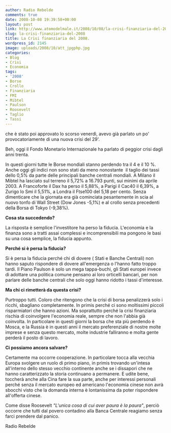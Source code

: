 ```yaml
---
author: Radio Rebelde
comments: true
date: 2008-10-08 19:39:58+00:00
layout: post
link: http://www.atomodelmale.it/2008/10/08/la-crisi-finanziaria-del-2008/
slug: la-crisi-finanziaria-del-2008
title: La Crisi finanziaria del 2008.
wordpress_id: 2145
image: uploads/2008/10/att_jpgphp.jpg
categories:
- Blog
- Crisi
- Economia
tags:
- '2008'
- Borse
- Crollo
- Finanziaria
- FMI
- Mibtel
- Paulson
- Roosevelt
- Taglio
- Tassi
---
```


 che è stato poi approvato lo scorso venerdì, avevo già parlato un po' provocatoriamente di una nuova crisi del 29'.

Beh, oggi il Fondo Monetario Internazionale ha parlato di peggior crisi dagli anni trenta.

In questi giorni tutte le Borse mondiali stanno perdendo tra il 4 e il 10 %.  Anche oggi gli indici non sono stati da meno nonostante  il taglio dei tassi dello 0,5% da parte delle principali banche centrali mondiali. A Milano il Mibtel ha lasciato sul terreno il 5,72% a 16.793 punti, sui minimi da aprile 2003. A Francoforte il Dax ha perso il 5,88%, a Parigi il Cac40 il 6,39%, a Zurigo lo Smi il 5,51%, a Londra il Ftse100 del 5,18 per cento. Senza dimenticare che la giornata era già cominciata pesantemente in scia al nuovo tonfo di Wall Street (Dow Jones -5,1%) e al crollo senza precedenti della Borsa di Tokyo (-9,38%).

**Cosa sta succedendo?**

La risposta è semplice l'investitore ha perso la fiducia. L'economia e la finanza sono a tratti assai complessi e incomprensibili ma pongono le basi su una cosa semplice, la fiducia appunto.

**Perché si è persa la fiducia?**

Si è persa la fiducia perché chi di dovere ( Stati e Banche Centrali) non hanno saputo rispondere di dovere all'emergenza o l'hanno fatto troppo tardi. Il Piano Paulson è solo un mega tappa-buchi, gli Stati europei invece di adottare una politica comune pensano ai loro orticelli bancari, per non parlare delle banche centrali che solo oggi hanno ridotto i tassi d'interesse.

**Ma chi ci rimetterà da questa crisi?**

Purtroppo tutti. Coloro che ritengono che la crisi di borsa penalizzerà solo i ricchi, sbagliano completamente. In primis perché ci sono moltissimi piccoli risparmiatori che hanno azioni. Ma soprattutto perché la crisi finanziaria rischia di coinvolgere l'economia reale, sempre che non l'abbia già coinvolta. In particolare in questi giorni la borsa che sta più perdendo è Mosca, e la Russia è in questi anni il mercato preferenziale di nostre molte imprese e senza questo mercato, molte industrie falliranno e molta gente perderà il posto di lavoro.

**Ci possiamo ancora salvare?**

Certamente ma occorre cooperazione. In particolare tocca alla vecchia Europa svolgere un ruolo di primo piano, in primis trovando un'intesa all'interno dello stesso vecchio continente anche se i dissapori che ne hanno caratterizzato la storia continuano a permanere. E udite bene, toccherà anche alla Cina fare la sua parte, anche per interessi personali perché senza il mercato europeo ed americano l'economia cinese non avrà sbocchi visto che la domanda interna è lontanissima da poter rispondere all'offerta cinese.

Come disse Roosevelt _"L'unica cosa di cui aver paura è la paura"_, perciò occorre che tutti dal povero contadino alla Banca Centrale reagiamo senza farci prendere dal panico.

Radio Rebelde
